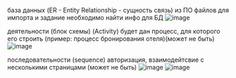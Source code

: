 база данных (ER - Entity Relationship - сущность связь) из ПО файлов для импорта и задание необходимо найти инфо для БД
![image](https://github.com/alyysadeleva/EXAM/assets/153218337/64b1c6bf-16b9-47cb-be70-f8484adde73a)

деятельности (блок схемы) (Activity) будет дан процесс, для которого его строить (пример: процесс бронирования отеля)(может не быть)
![image](https://github.com/alyysadeleva/EXAM/assets/153218337/1a4483d3-330e-427f-a416-d72d11b6c2e0)

последовательности (sequence) авторизация, взаимодейтсвие с несколькими страницами (может не быть)
![image](https://github.com/alyysadeleva/EXAM/assets/153218337/3fa52a08-0ca9-46b8-a76f-c6016cb33268)
![image](https://github.com/alyysadeleva/EXAM/assets/153218337/9cb96018-7378-4707-9211-fd3e63d5dc91)
